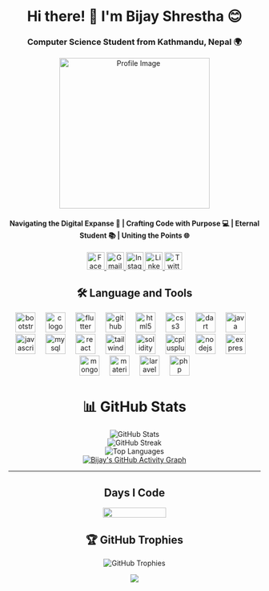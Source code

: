 <h1 align="center">Hi there! 👋 I'm Bijay Shrestha 😊</h1>
<h3 align="center">Computer Science Student from Kathmandu, Nepal 🌍</h3>

<div align="center">
  <img src="https://user-images.githubusercontent.com/113350806/236842414-18101a37-92f5-4de7-a46d-eeaca6e16cbd.gif" height="300" alt="Profile Image" />
</div>

<h4 align="center">Navigating the Digital Expanse 🚀 | Crafting Code with Purpose 💻 | Eternal Student 📚 | Uniting the Points 🌐</h4>

<div align="center">
  <a href="https://www.facebook.com/bijay.shrestha.0817/">
    <img src="https://img.shields.io/static/v1?message=Facebook&logo=facebook&label=&color=1877F2&logoColor=white&labelColor=&style=for-the-badge" height="35" alt="Facebook" />
  </a>
  <a href="https://mail.google.com/mail/u/0/#inbox?compose=CllgCHrhTWDQgGFlhcTQGpXgBmVWwtPJjQGbNmJkGZnxQWJRbgKqlfQQqfbFpTJwBjCZcjRZHxV">
    <img src="https://img.shields.io/static/v1?message=Gmail&logo=gmail&label=&color=D14836&logoColor=white&labelColor=&style=for-the-badge" height="35" alt="Gmail" />
  </a>
  <a href="https://www.instagram.com/bijay.shrestha.0817/">
    <img src="https://img.shields.io/static/v1?message=Instagram&logo=instagram&label=&color=E4405F&logoColor=white&labelColor=&style=for-the-badge" height="35" alt="Instagram" />
  </a>
  <a href="https://www.linkedin.com/in/bijayshrestha0817">
    <img src="https://img.shields.io/static/v1?message=LinkedIn&logo=linkedin&label=&color=0077B5&logoColor=white&labelColor=&style=for-the-badge" height="35" alt="LinkedIn" />
  </a>
  <a href="https://twitter.com/bijay_stha_0817">
    <img src="https://img.shields.io/static/v1?message=Twitter&logo=twitter&label=&color=1DA1F2&logoColor=white&labelColor=&style=for-the-badge" height="35" alt="Twitter" />
  </a>
</div>

<h2 align="center">🛠 Language and Tools</h2>

<div align="center">
 <img src="https://skillicons.dev/icons?i=bootstrap" height="40" alt="bootstrap logo"  />
  <img width="12" />
  <img src="https://skillicons.dev/icons?i=c" height="40" alt="c logo"  />
  <img width="12" />
  <img src="https://skillicons.dev/icons?i=flutter" height="40" alt="flutter logo"  />
  <img width="12" />
  <img src="https://skillicons.dev/icons?i=github" height="40" alt="github logo"  />
  <img width="12" />
  <img src="https://skillicons.dev/icons?i=html" height="40" alt="html5 logo"  />
  <img width="12" />
  <img src="https://skillicons.dev/icons?i=css" height="40" alt="css3 logo"  />
  <img width="12" />
  <img src="https://skillicons.dev/icons?i=dart" height="40" alt="dart logo"  />
  <img width="12" />
  <img src="https://skillicons.dev/icons?i=java" height="40" alt="java logo"  />
  <img width="12" />
  <img src="https://skillicons.dev/icons?i=js" height="40" alt="javascript logo"  />
  <img width="12" />
  <img src="https://skillicons.dev/icons?i=mysql" height="40" alt="mysql logo"  />
  <img width="12" />
  <img src="https://skillicons.dev/icons?i=react" height="40" alt="react logo"  />
  <img width="12" />
  <img src="https://skillicons.dev/icons?i=tailwind" height="40" alt="tailwindcss logo"  />
  <img width="12" />
  <img src="https://skillicons.dev/icons?i=solidity" height="40" alt="solidity logo"  />
  <img width="12" />
  <img src="https://skillicons.dev/icons?i=cpp" height="40" alt="cplusplus logo"  />
  <img width="12" />
  <img src="https://skillicons.dev/icons?i=nodejs" height="40" alt="nodejs logo"  />
  <img width="12" />
  <img src="https://skillicons.dev/icons?i=express" height="40" alt="express logo"  />
  <img width="12" />
  <img src="https://skillicons.dev/icons?i=mongodb" height="40" alt="mongodb logo"  />
  <img width="12" />
  <img src="https://skillicons.dev/icons?i=materialui" height="40" alt="materialui logo"  />
  <img width="12" />
  <img src="https://skillicons.dev/icons?i=laravel" height="40" alt="laravel logo"  />
  <img width="12" />
  <img src="https://skillicons.dev/icons?i=php" height="40" alt="php logo"  />

</div>

<div align="center">

# 📊 GitHub Stats

![GitHub Stats](https://github-readme-stats.vercel.app/api?username=Bijay-Shre-stha&theme=radical&hide_border=true&include_all_commits=false&count_private=false)<br/>
![GitHub Streak](https://github-readme-streak-stats.herokuapp.com/?user=Bijay-Shre-stha&theme=radical&hide_border=true)<br/>
![Top Languages](https://github-readme-stats.vercel.app/api/top-langs/?username=Bijay-Shre-stha&theme=radical&hide_border=true&include_all_commits=false&count_private=false&layout=compact)<br/>
[![Bijay's GitHub Activity Graph](https://github-readme-activity-graph.vercel.app/graph?username=Bijay-shre-stha&theme=redical&hide_border=true)](https://github.com/ashutosh00710/github-readme-activity-graph)
<hr/>

## Days I Code

<div style="display: flex; justify-content: center; align-items: center;">
<img src="https://github-profile-summary-cards.vercel.app/api/cards/profile-details?username=Bijay-Shre-Stha&show_icons=true&theme=radical" alt=""/>
<img src="https://github-profile-summary-cards.vercel.app/api/cards/stats?username=Bijay-Shre-Stha&show_icons=true&theme=radical" style={{ borderRadius:"20px", margin: "10px"}} width="50%" alt=""/>
<!-- <img src="https://github-profile-summary-cards.vercel.app/api/cards/productive-time?username=Bijay-Shre-Stha&show_icons=true&theme=radical" style={{ borderRadius: "20px", margin: "10px"}} width="50%" alt=""/>  -->
</div>


## 🏆 GitHub Trophies

![GitHub Trophies](https://github-profile-trophy.vercel.app/?username=Bijay-Shre-stha&theme=radical&no-frame=false&no-bg=false&margin-w=4)

</div>

<div align="center">

[![](https://visitcount.itsvg.in/api?id=Bijay-Shre-stha&icon=0&color=0)](https://visitcount.itsvg.in)
<!--<img src="https://komarev.com/ghpvc/?username=bijay-shre0stha&&style=flat-square" align="center" /> -->

</div>
